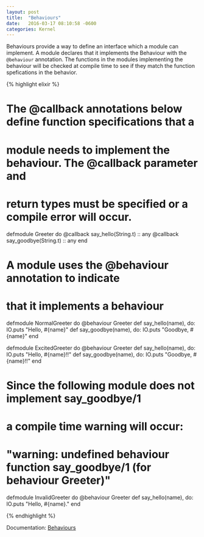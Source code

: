 ```yaml
---
layout: post
title:  "Behaviours"
date:   2016-03-17 08:10:58 -0600
categories: Kernel
---
```


Behaviours provide a way to define an interface which a module can implement. A module declares that it implements the Behaviour with the `@behaviour` annotation. The functions in the modules implementing the behaviour will be checked at compile time to see if they match the function spefications in the behavior.

{% highlight elixir %}
# The @callback annotations below define function specifications that a
# module needs to implement the behaviour. The @callback parameter and
# return types must be specified or a compile error will occur.
defmodule Greeter do
  @callback say_hello(String.t) :: any
  @callback say_goodbye(String.t) :: any
end

# A module uses the @behaviour annotation to indicate
# that it implements a behaviour
defmodule NormalGreeter do
  @behaviour Greeter
  def say_hello(name), do: IO.puts "Hello, #{name}"
  def say_goodbye(name), do: IO.puts "Goodbye, #{name}"
end

defmodule ExcitedGreeter do
  @behaviour Greeter
  def say_hello(name), do: IO.puts "Hello, #{name}!!"
  def say_goodbye(name), do: IO.puts "Goodbye, #{name}!!"
end

# Since the following module does not implement say_goodbye/1
# a compile time warning will occur:
# "warning: undefined behaviour function say_goodbye/1 (for behaviour Greeter)"
defmodule InvalidGreeter do
  @behaviour Greeter
  def say_hello(name), do: IO.puts "Hello, #{name}."
end

{% endhighlight %}



 Documentation: [Behaviours](http://elixir-lang.org/getting-started/typespecs-and-behaviours.html#behaviours)
